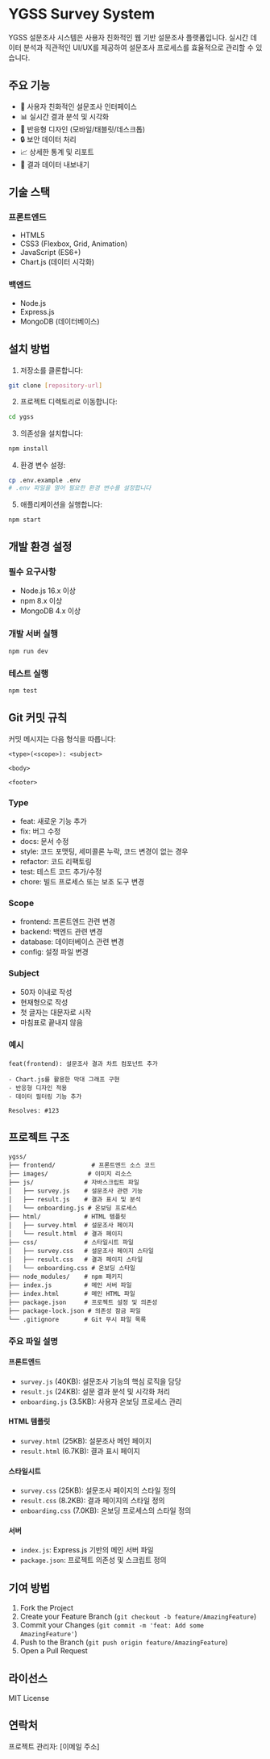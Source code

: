 # YGSS Survey System

YGSS 설문조사 시스템은 사용자 친화적인 웹 기반 설문조사 플랫폼입니다. 실시간 데이터 분석과 직관적인 UI/UX를 제공하여 설문조사 프로세스를 효율적으로 관리할 수 있습니다.

## 주요 기능

- 🎯 사용자 친화적인 설문조사 인터페이스
- 📊 실시간 결과 분석 및 시각화
- 📱 반응형 디자인 (모바일/태블릿/데스크톱)
- 🔒 보안 데이터 처리
- 📈 상세한 통계 및 리포트
- 💾 결과 데이터 내보내기

## 기술 스택

### 프론트엔드
- HTML5
- CSS3 (Flexbox, Grid, Animation)
- JavaScript (ES6+)
- Chart.js (데이터 시각화)

### 백엔드
- Node.js
- Express.js
- MongoDB (데이터베이스)

## 설치 방법

1. 저장소를 클론합니다:
```bash
git clone [repository-url]
```

2. 프로젝트 디렉토리로 이동합니다:
```bash
cd ygss
```

3. 의존성을 설치합니다:
```bash
npm install
```

4. 환경 변수 설정:
```bash
cp .env.example .env
# .env 파일을 열어 필요한 환경 변수를 설정합니다
```

5. 애플리케이션을 실행합니다:
```bash
npm start
```

## 개발 환경 설정

### 필수 요구사항
- Node.js 16.x 이상
- npm 8.x 이상
- MongoDB 4.x 이상

### 개발 서버 실행
```bash
npm run dev
```

### 테스트 실행
```bash
npm test
```

## Git 커밋 규칙

커밋 메시지는 다음 형식을 따릅니다:
```
<type>(<scope>): <subject>

<body>

<footer>
```

### Type
- feat: 새로운 기능 추가
- fix: 버그 수정
- docs: 문서 수정
- style: 코드 포맷팅, 세미콜론 누락, 코드 변경이 없는 경우
- refactor: 코드 리팩토링
- test: 테스트 코드 추가/수정
- chore: 빌드 프로세스 또는 보조 도구 변경

### Scope
- frontend: 프론트엔드 관련 변경
- backend: 백엔드 관련 변경
- database: 데이터베이스 관련 변경
- config: 설정 파일 변경

### Subject
- 50자 이내로 작성
- 현재형으로 작성
- 첫 글자는 대문자로 시작
- 마침표로 끝내지 않음

### 예시
```
feat(frontend): 설문조사 결과 차트 컴포넌트 추가

- Chart.js를 활용한 막대 그래프 구현
- 반응형 디자인 적용
- 데이터 필터링 기능 추가

Resolves: #123
```

## 프로젝트 구조
```
ygss/
├── frontend/          # 프론트엔드 소스 코드
├── images/           # 이미지 리소스
├── js/              # 자바스크립트 파일
│   ├── survey.js    # 설문조사 관련 기능
│   ├── result.js    # 결과 표시 및 분석
│   └── onboarding.js # 온보딩 프로세스
├── html/            # HTML 템플릿
│   ├── survey.html  # 설문조사 페이지
│   └── result.html  # 결과 페이지
├── css/             # 스타일시트 파일
│   ├── survey.css   # 설문조사 페이지 스타일
│   ├── result.css   # 결과 페이지 스타일
│   └── onboarding.css # 온보딩 스타일
├── node_modules/    # npm 패키지
├── index.js         # 메인 서버 파일
├── index.html       # 메인 HTML 파일
├── package.json     # 프로젝트 설정 및 의존성
├── package-lock.json # 의존성 잠금 파일
└── .gitignore       # Git 무시 파일 목록
```

### 주요 파일 설명

#### 프론트엔드
- `survey.js` (40KB): 설문조사 기능의 핵심 로직을 담당
- `result.js` (24KB): 설문 결과 분석 및 시각화 처리
- `onboarding.js` (3.5KB): 사용자 온보딩 프로세스 관리

#### HTML 템플릿
- `survey.html` (25KB): 설문조사 메인 페이지
- `result.html` (6.7KB): 결과 표시 페이지

#### 스타일시트
- `survey.css` (25KB): 설문조사 페이지의 스타일 정의
- `result.css` (8.2KB): 결과 페이지의 스타일 정의
- `onboarding.css` (7.0KB): 온보딩 프로세스의 스타일 정의

#### 서버
- `index.js`: Express.js 기반의 메인 서버 파일
- `package.json`: 프로젝트 의존성 및 스크립트 정의

## 기여 방법

1. Fork the Project
2. Create your Feature Branch (`git checkout -b feature/AmazingFeature`)
3. Commit your Changes (`git commit -m 'feat: Add some AmazingFeature'`)
4. Push to the Branch (`git push origin feature/AmazingFeature`)
5. Open a Pull Request

## 라이선스

MIT License

## 연락처

프로젝트 관리자: [이메일 주소] 